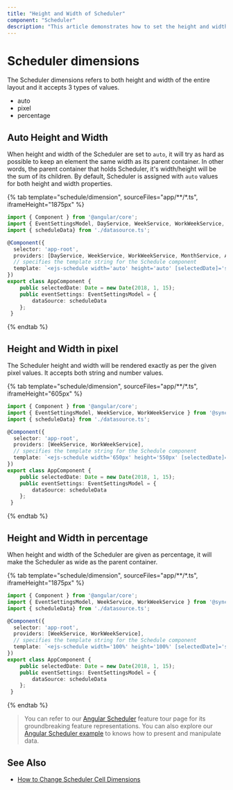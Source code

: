 ```yaml
---
title: "Height and Width of Scheduler"
component: "Scheduler"
description: "This article demonstrates how to set the height and width of Scheduler in pixels, percentage or auto values."
---
```


# Scheduler dimensions

The Scheduler dimensions refers to both height and width of the entire layout and it accepts 3 types of values.

* auto
* pixel
* percentage

## Auto Height and Width

When height and width of the Scheduler are set to `auto`, it will try as hard as possible to keep an element the same width as its parent container. In other words, the parent container that holds Scheduler, it's width/height will be the sum of its children. By default, Scheduler is assigned with `auto` values for both height and width properties.

{% tab template="schedule/dimension", sourceFiles="app/**/*.ts", iframeHeight="1875px" %}

```typescript
import { Component } from '@angular/core';
import { EventSettingsModel, DayService, WeekService, WorkWeekService, MonthService, AgendaService } from '@syncfusion/ej2-angular-schedule';
import { scheduleData} from './datasource.ts';

@Component({
  selector: 'app-root',
  providers: [DayService, WeekService, WorkWeekService, MonthService, AgendaService],
  // specifies the template string for the Schedule component
  template: `<ejs-schedule width='auto' height='auto' [selectedDate]='selectedDate' [eventSettings]='eventSettings'></ejs-schedule>`
})
export class AppComponent {
    public selectedDate: Date = new Date(2018, 1, 15);
    public eventSettings: EventSettingsModel = {
        dataSource: scheduleData
    };
 }
```

{% endtab %}

## Height and Width in pixel

The Scheduler height and width will be rendered exactly as per the given pixel values. It accepts both string and number values.

{% tab template="schedule/dimension", sourceFiles="app/**/*.ts", iframeHeight="605px" %}

```typescript
import { Component } from '@angular/core';
import { EventSettingsModel, WeekService, WorkWeekService } from '@syncfusion/ej2-angular-schedule';
import { scheduleData} from './datasource.ts';

@Component({
  selector: 'app-root',
  providers: [WeekService, WorkWeekService],
  // specifies the template string for the Schedule component
  template: `<ejs-schedule width='650px' height='550px' [selectedDate]='selectedDate' [eventSettings]='eventSettings'></ejs-schedule>`
})
export class AppComponent {
    public selectedDate: Date = new Date(2018, 1, 15);
    public eventSettings: EventSettingsModel = {
        dataSource: scheduleData
    };
 }
```

{% endtab %}

## Height and Width in percentage

When height and width of the Scheduler are given as percentage, it will make the Scheduler as wide as the parent container.

{% tab template="schedule/dimension", sourceFiles="app/**/*.ts", iframeHeight="1875px" %}

```typescript
import { Component } from '@angular/core';
import { EventSettingsModel, WeekService, WorkWeekService } from '@syncfusion/ej2-angular-schedule';
import { scheduleData} from './datasource.ts';

@Component({
  selector: 'app-root',
  providers: [WeekService, WorkWeekService],
  // specifies the template string for the Schedule component
  template: `<ejs-schedule width='100%' height='100%' [selectedDate]='selectedDate' [eventSettings]='eventSettings'></ejs-schedule>`
})
export class AppComponent {
    public selectedDate: Date = new Date(2018, 1, 15);
    public eventSettings: EventSettingsModel = {
        dataSource: scheduleData
    };
 }
```

{% endtab %}

> You can refer to our [Angular Scheduler](https://www.syncfusion.com/angular-ui-components/angular-scheduler) feature tour page for its groundbreaking feature representations. You can also explore our [Angular Scheduler example](https://ej2.syncfusion.com/angular/demos/#/material/schedule/overview) to knows how to present and manipulate data.

## See Also

* [How to Change Scheduler Cell Dimensions](./cell-customization/#setting-cell-dimensions-in-all-views)